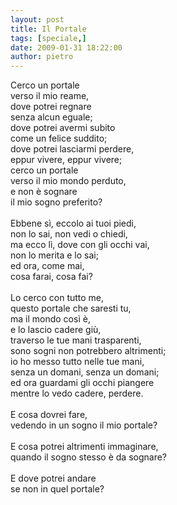 ```yaml
---
layout: post
title: Il Portale
tags: [speciale,]
date: 2009-01-31 18:22:00
author: pietro
---
```

Cerco un portale<br/>verso il mio reame,<br/>dove potrei regnare<br/>senza alcun eguale;<br/>dove potrei avermi subito<br/>come un felice suddito;<br/>dove potrei lasciarmi perdere,<br/>eppur vivere, eppur vivere;<br/>cerco un portale<br/>verso il mio mondo perduto,<br/>e non è sognare<br/>il mio sogno preferito?<br/><br/>Ebbene sì, eccolo ai tuoi piedi,<br/>non lo sai, non vedi o chiedi,<br/>ma ecco lì, dove con gli occhi vai,<br/>non lo merita e lo sai;<br/>ed ora, come mai,<br/>cosa farai, cosa fai?<br/><br/>Lo cerco con tutto me,<br/>questo portale che saresti tu,<br/>ma il mondo così è,<br/>e lo lascio cadere giù,<br/>traverso le tue mani trasparenti,<br/>sono sogni non potrebbero altrimenti;<br/>io ho messo tutto nelle tue mani,<br/>senza un domani, senza un domani;<br/>ed ora guardami gli occhi piangere<br/>mentre lo vedo cadere, perdere.<br/><br/>E cosa dovrei fare,<br/>vedendo in un sogno il mio portale?<br/><br/>E cosa potrei altrimenti immaginare,<br/>quando il sogno stesso è da sognare?<br/><br/>E dove potrei andare<br/>se non in quel portale?
